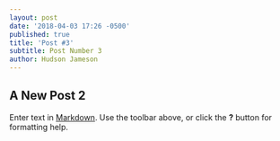 ```yaml
---
layout: post
date: '2018-04-03 17:26 -0500'
published: true
title: 'Post #3'
subtitle: Post Number 3
author: Hudson Jameson
---
```

## A New Post 2

Enter text in [Markdown](http://daringfireball.net/projects/markdown/). Use the toolbar above, or click the **?** button for formatting help.
